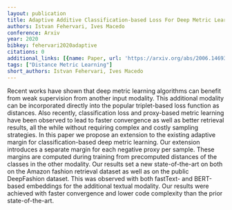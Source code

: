 ```yaml
---
layout: publication
title: Adaptive Additive Classification-based Loss For Deep Metric Learning
authors: Istvan Fehervari, Ives Macedo
conference: Arxiv
year: 2020
bibkey: fehervari2020adaptive
citations: 0
additional_links: [{name: Paper, url: 'https://arxiv.org/abs/2006.14693'}]
tags: ["Distance Metric Learning"]
short_authors: Istvan Fehervari, Ives Macedo
---
```

Recent works have shown that deep metric learning algorithms can benefit from
weak supervision from another input modality. This additional modality can be
incorporated directly into the popular triplet-based loss function as
distances. Also recently, classification loss and proxy-based metric learning
have been observed to lead to faster convergence as well as better retrieval
results, all the while without requiring complex and costly sampling
strategies. In this paper we propose an extension to the existing adaptive
margin for classification-based deep metric learning. Our extension introduces
a separate margin for each negative proxy per sample. These margins are
computed during training from precomputed distances of the classes in the other
modality. Our results set a new state-of-the-art on both on the Amazon fashion
retrieval dataset as well as on the public DeepFashion dataset. This was
observed with both fastText- and BERT-based embeddings for the additional
textual modality. Our results were achieved with faster convergence and lower
code complexity than the prior state-of-the-art.